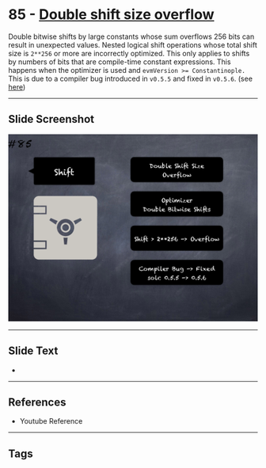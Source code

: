 # 85 - [Double shift size overflow](Double%20shift%20size%20overflow.md)
Double bitwise shifts by large constants whose sum overflows 256 bits can result in unexpected values. Nested logical shift operations whose total shift size is `2**256` or more are incorrectly optimized. This only applies to shifts by numbers of bits that are compile-time constant expressions. This happens when the optimizer is used and `evmVersion >= Constantinople.` This is due to a compiler bug introduced in `v0.5.5` and fixed in `v0.5.6`. (see [here](https://docs.soliditylang.org/en/v0.8.9/bugs.html))

___
## Slide Screenshot
![085.png](../images/pitfalls_and_best_practices101/085.png)
___
## Slide Text
- 
___
## References
- Youtube Reference
___
## Tags